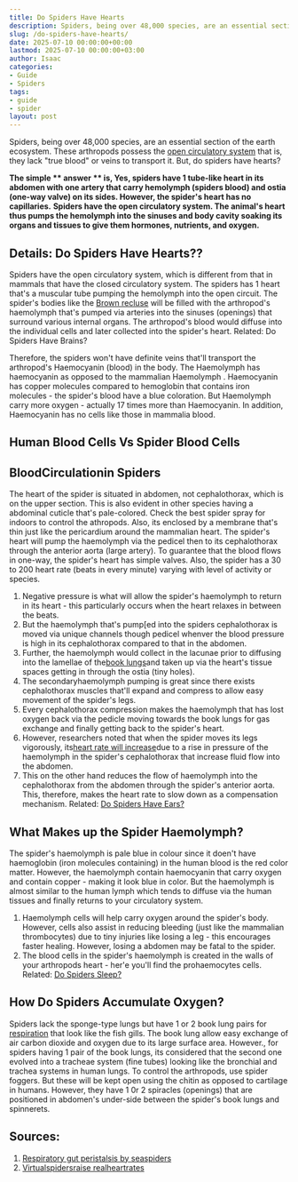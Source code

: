 ```yaml
---
title: Do Spiders Have Hearts
description: Spiders, being over 48,000 species, are an essential section of the earth ecosystem. These arthropods possess the open circulatory system that is, they lack...
slug: /do-spiders-have-hearts/
date: 2025-07-10 00:00:00+00:00
lastmod: 2025-07-10 00:00:00+03:00
author: Isaac
categories:
- Guide
- Spiders
tags:
- guide
- spider
layout: post
---
```

Spiders, being over 48,000 species, are an essential section of the earth ecosystem. These arthropods possess the
[open circulatory system](https://link.springer.com/chapter/10.1007/978-3-642-33989-9_2)
that is, they lack "true blood" or veins to transport it. But, do spiders have hearts?

**The simple **
**answer**
** is, Yes, spiders have 1 tube-like heart in its abdomen with one artery that carry hemolymph (spiders blood) and ostia (one-way valve) on its sides. However, the spider's heart has no capillaries.**
**Spiders have the open circulatory system. The animal's heart thus pumps the hemolymph into the sinuses and body cavity soaking its organs and tissues to give them hormones, nutrients, and oxygen.**
## Details: Do Spiders Have Hearts??
Spiders have the open circulatory system, which is different from that in mammals that have the closed circulatory system. The spiders has 1 heart that's a muscular tube pumping the hemolymph into the open circuit.
The spider's bodies like the
[Brown recluse](https://books.google.com/books?hl=en&lr=&id=OCypCwAAQBAJ&oi=fnd&pg=PA412&dq=Spiders+Have+Hearts&ots=kd5ld9canM&sig=BTTnLEI9RYd9m76MSBHlSGRYGIo)
will be filled with the arthropod's haemolymph that's pumped via arteries into the sinuses (openings) that surround various internal organs. The arthropod's blood would diffuse into the individual cells and later collected into the spider's heart.
Related:
Do Spiders Have Brains?

Therefore, the spiders won't have definite veins that'll transport the arthropod's Haemocyanin (blood) in the body. The Haemolymph has haemocyanin as opposed to the mammalian Haemolymph .
Haemocyanin has copper molecules compared to hemoglobin that contains iron molecules - the spider's blood have a blue coloration.
But Haemolymph carry more oxygen - actually 17 times more than Haemocyanin. In addition, Haemocyanin has no cells like those in mammalia blood.
## Human Blood Cells Vs Spider Blood Cells

## BloodCirculationin Spiders
The heart of the spider is situated in abdomen, not cephalothorax, which is on the upper section. This is also evident in other species having a abdominal cuticle that's pale-colored. Check the
best spider spray for indoors
to control the athropods.
Also, its enclosed by a membrane that's thin just like the pericardium around the mammalian heart. The spider's heart will pump the haemolymph via the pedicel then to its cephalothorax through the anterior aorta (large artery).
To guarantee that the blood flows in one-way, the spider's heart has simple valves. Also, the spider has a 30 to 200 heart rate (beats in every minute) varying with level of activity or species.
1. Negative pressure is what will allow the spider's haemolymph to return in its heart - this particularly occurs when the heart relaxes in between the beats.
2. But the haemolymph that's pump[ed into the spiders cephalothorax is moved via unique channels though pedicel whenver the blood pressure is high in its cephalothorax compared to that in the abdomen.
3. Further, the haemolymph would collect in the lacunae prior to diffusing into the lamellae of the[book lungs](https://pestpolicy.com/do-spiders-have-lungs/)and taken up via the heart's tissue spaces getting in through the ostia (tiny holes).
4. The secondaryhaemolymph pumping is great since there exists cephalothorax muscles that'll expand and compress to allow easy movement of the spider's legs.
5. Every cephalothorax compression makes the haemolymph that has lost oxygen back via the pedicle moving towards the book lungs for gas exchange and finally getting back to the spider's heart.
6. However, researchers noted that when the spider moves its legs vigorously, its[heart rate will increase](http://www.diva-portal.org/smash/record.jsf?pid=diva2:871756)due to a rise in pressure of the haemolymph in the spider's cephalothorax that increase fluid flow into the abdomen.
7. This on the other hand reduces the flow of haemolymph into the cephalothorax from the abdomen through the spider's anterior aorta. This, therefore, makes the heart rate to slow down as a compensation mechanism.
Related:
[Do Spiders Have Ears?](https://pestpolicy.com/do-spiders-have-ears/)
## What Makes up the Spider Haemolymph?
The spider's haemolymph is pale blue in colour since it doen't have haemoglobin (iron molecules containing) in the human blood is the red color matter.
However, the haemolymph contain haemocyanin that carry oxygen and contain copper - making it look blue in color.
But the haemolymph is almost similar to the human lymph which tends to diffuse via the human tissues and finally returns to your circulatory system.
1. Haemolymph cells will help carry oxygen around the spider's body. However, cells also assist in reducing bleeding (just like the mammalian thrombocytes) due to tiny injuries like losing a leg - this encourages faster healing. However, losing a abdomen may be fatal to the spider.
2. The blood cells in the spider's haemolymph is created in the walls of your arthropods heart - her'e you'll find the prohaemocytes cells.
Related:
[Do Spiders Sleep?](https://pestpolicy.com/do-spiders-sleep/)
## How Do Spiders Accumulate Oxygen?
Spiders lack the sponge-type lungs but have 1 or 2 book lung pairs for
[respiration](https://link.springer.com/article/10.1007/s00360-016-0962-8)
that look like the fish gills. The book lung allow easy exchange of air carbon dioxide and oxygen due to its large surface area.
However., for spiders having 1 pair of the book lungs, its considered that the second one evolved into a tracheae system (fine tubes) looking like the bronchial and trachea systems in human lungs. To control the arthropods, use
spider foggers.
But these will be kept open using the chitin as opposed to cartilage in humans. However, they have 1 0r 2 spiracles (openings) that are positioned in abdomen's under-side between the spider's book lungs and spinnerets.
## Sources:
1. [Respiratory gut peristalsis by seaspiders](https://www.sciencedirect.com/science/article/pii/S0960982217306280)
2. [Virtualspidersraise realheartrates](http://www.diva-portal.org/smash/record.jsf?pid=diva2:871756)